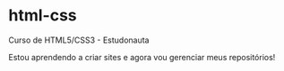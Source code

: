 # html-css

Curso de HTML5/CSS3 - Estudonauta

Estou aprendendo a criar sites e agora vou gerenciar meus repositórios!
